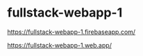 # fullstack-webapp-1

https://fullstack-webapp-1.firebaseapp.com/

https://fullstack-webapp-1.web.app/

